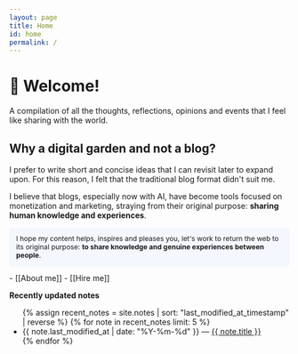```yaml
---
layout: page
title: Home
id: home
permalink: /
---
```


# 🌱 Welcome!
A compilation of all the thoughts, reflections, opinions and events that I feel like sharing with the world.

## Why a digital garden and not a blog?

I prefer to write short and concise ideas that I can revisit later to expand upon. For this reason, I felt that the traditional blog format didn't suit me.

I believe that blogs, especially now with AI, have become tools focused on monetization and marketing, straying from their original purpose: **sharing human knowledge and experiences**.

<p style="padding: 1em 1em; background: #f5f7ff; font-size: 0.88em; border-radius: 4px;">
I hope my content helps, inspires and pleases you, let's work to return the web to its original purpose: <b>to share knowledge and genuine experiences between people</b>.
</p>
- [[About me]]
- [[Hire me]]


<strong>Recently updated notes</strong>

<ul>
  {% assign recent_notes = site.notes | sort: "last_modified_at_timestamp" | reverse %}
  {% for note in recent_notes limit: 5 %}
    <li>
      {{ note.last_modified_at | date: "%Y-%m-%d" }} — <a class="internal-link" href="{{ site.baseurl }}{{ note.url }}">{{ note.title }}</a>
    </li>
  {% endfor %}
</ul>

<style>
  .wrapper {
    max-width: 46em;
  }
</style>
